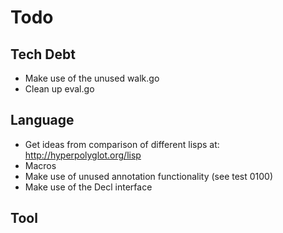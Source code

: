 # Todo

## Tech Debt

- Make use of the unused walk.go
- Clean up eval.go

## Language

- Get ideas from comparison of different lisps at: http://hyperpolyglot.org/lisp
- Macros
- Make use of unused annotation functionality (see test 0100)
- Make use of the Decl interface

## Tool
